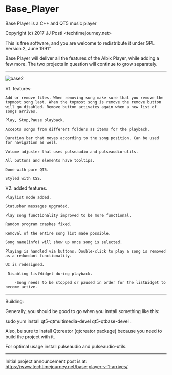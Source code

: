 # Base_Player
Base Player is a C++ and QT5 music player

Copyright (c) 2017 JJ Posti <techtimejourney.net>

This is free software, and you are welcome to redistribute it under
GPL Version 2, June 1991″

Base Player will deliver all the features of the Albix Player, while adding a few more. The two projects in question will continue to grow separately.


_____________________________________



![base2](https://user-images.githubusercontent.com/29865797/71310309-56f78380-241b-11ea-91d8-65c3c0daa859.jpg)

V1. features:

    Add or remove files. When removing song make sure that you remove the topmost song last. When the topmost song is remove the remove button will go disabled. Remove button activates again when a new list of songs arrives.
    
    Play, Stop,Pause playback.
    
    Accepts songs from different folders as items for the playback.
    
    Duration bar that moves according to the song position. Can be used for navigation as well.
    
    Volume adjuster that uses pulseaudio and pulseaudio-utils.
    
    All buttons and elements have tooltips.
    
    Done with pure QT5.
    
    Styled with CSS.
    

V2. added features.

	Playlist mode added.

	Statusbar messages upgraded.
	
	Play song functionality improved to be more functional.
	
	Random program crashes fixed.
	
	Removal of the entire song list made possible.

	Song name(info) will show up once song is selected.
	
	Playing is handled via buttons; Double-click to play a song is removed as a redundant functionality.
	
	UI is redesigned.
	
	 Disabling listWidget during playback.

		-Song needs to be stopped or paused in order for the listWidget to become active. 
____________________

Building:


Generally, you should be good to go when you install something like this:


sudo yum install qt5-qtmultimedia-devel qt5-qtbase-devel .


Also, be sure to install Qtcreator (qtcreator package) because you need to  build the project with it. 

For optimal usage install pulseaudio and pulseaudio-utils.
____________________________

Initial project announcement post is at: https://www.techtimejourney.net/base-player-v-1-arrives/
